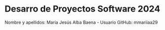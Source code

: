 # Desarro de Proyectos Software 2024

Nombre y apellidos: María Jesús Alba Baena - Usuario GitHub: mmariiaa29
